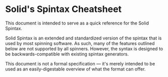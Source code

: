 # Solid's Spintax Cheatsheet
This document is intended to serve as a quick reference for the Solid Spintax.

Solid Spintax is an extended and standardized version of the spintax that is used by most spinning software. As such, many of the features outlined below are not supported by all spinners. However, the syntax is designed to be backwards-compatible with existing spintax generators.

This document is not a formal specification &mdash; it's merely intended to be used as an easily-digestable overview of what the format can offer.
